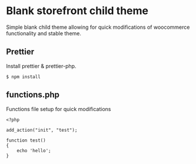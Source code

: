 # Blank storefront child theme

Simple blank child theme allowing for quick modifications of woocommerce functionality and stable theme.

## Prettier

Install prettier & prettier-php.

```
$ npm install
```

## functions.php

Functions file setup for quick modifications

```
<?php

add_action("init", "test");

function test()
{
    echo 'hello';
}

```
